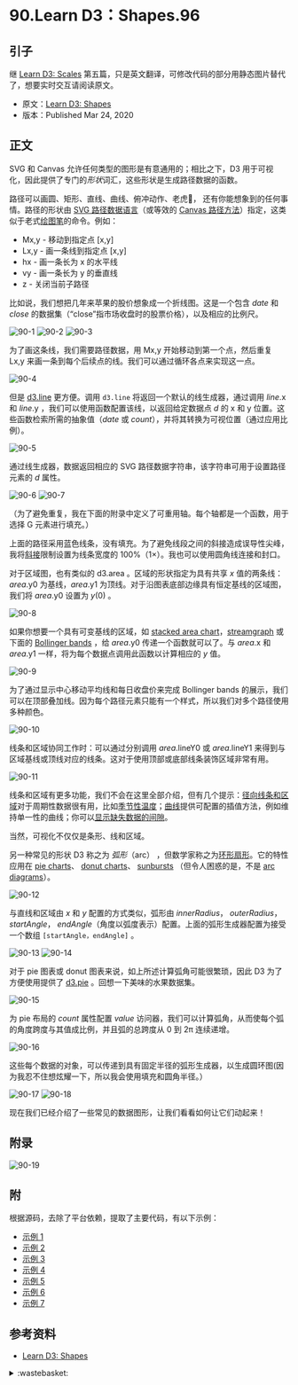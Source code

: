 # 90.Learn D3：Shapes.96

## <a name="start"></a> 引子
继 [Learn D3: Scales][url-pre] 第五篇，只是英文翻译，可修改代码的部分用静态图片替代了，想要实时交互请阅读原文。

- 原文：[Learn D3: Shapes][url-1]
- 版本：Published Mar 24, 2020

## <a name="title1"></a> 正文
SVG 和 Canvas 允许任何类型的图形是有意通用的；相比之下，D3 用于可视化，因此提供了专门的*形状*词汇，这些形状是生成路径数据的函数。

路径可以画圆、矩形、直线、曲线、俯冲动作、老虎🐅， 还有你能想象到的任何事情。路径的形状由 [SVG 路径数据语言][url-2]（或等效的 [Canvas 路径方法][url-3]）指定，这类似于老式[绘图笔][url-4]的命令。例如：
- Mx,y - 移动到指定点 [x,y]
- Lx,y - 画一条线到指定点 [x,y]
- hx - 画一条长为 x 的水平线
- vy - 画一条长为 y 的垂直线
- z - 关闭当前子路径

比如说，我们想把几年来苹果的股价想象成一个折线图。这是一个包含 *date* 和 *close* 的数据集（“close”指市场收盘时的股票价格），以及相应的比例尺。

![90-1][url-local-1]
![90-2][url-local-2]
![90-3][url-local-3]

为了画这条线，我们需要路径数据，用 Mx,y 开始移动到第一个点，然后重复 Lx,y 来画一条到每个后续点的线。我们可以通过循环各点来实现这一点。

![90-4][url-local-4]

但是 [d3.line][url-5] 更方便。调用 `d3.line` 将返回一个默认的线生成器，通过调用 *line*.x 和 *line*.y ，我们可以使用函数配置该线，以返回给定数据点 *d* 的 x 和 y 位置。这些函数检索所需的抽象值（*date* 或 *count*），并将其转换为可视位置（通过应用比例）。

![90-5][url-local-5]

通过线生成器，数据返回相应的 SVG 路径数据字符串，该字符串可用于设置路径元素的 *d* 属性。

![90-6][url-local-6]
![90-7][url-local-7]

（为了避免重复，我在下面的附录中定义了可重用轴。每个轴都是一个函数，用于选择 G 元素进行填充。）

上面的路径采用蓝色线条，没有填充。为了避免线段之间的斜接造成误导性尖峰，我将[斜接][url-6]限制设置为线条宽度的 100%（1×）。我也可以使用圆角线连接和封口。

对于区域图，也有类似的 d3.area 。区域的形状指定为具有共享 *x* 值的两条线：*area*.y0 为基线，*area*.y1 为顶线。对于沿图表底部边缘具有恒定基线的区域图，我们将 *area*.y0 设置为 *y*(0) 。

![90-8][url-local-8]

如果你想要一个具有可变基线的区域，如 [stacked area chart][url-7]，[streamgraph][url-8] 或下面的 [Bollinger bands][url-9] ，给 *area*.y0 传递一个函数就可以了。与 *area*.x 和 *area*.y1 一样，将为每个数据点调用此函数以计算相应的 *y* 值。

![90-9][url-local-9]

为了通过显示中心移动平均线和每日收盘价来完成 Bollinger bands 的展示，我们可以在顶部叠加线。因为每个路径元素只能有一个样式，所以我们对多个路径使用多种颜色。

![90-10][url-local-10]

线条和区域协同工作时：可以通过分别调用 *area*.lineY0 或 *area*.lineY1 来得到与区域基线或顶线对应的线条。这对于使用顶部或底部线条装饰区域非常有用。

![90-11][url-local-11]

线条和区域有更多功能，我们不会在这里全部介绍，但有几个提示：[径向线条和区域][url-10]对于周期性数据很有用，比如[季节性温度][url-11]；[曲线][url-12]提供可配置的插值方法，例如维持单一性的曲线；你可以[显示缺失数据的间隙][url-13]。

当然，可视化不仅仅是条形、线和区域。

另一种常见的形状 D3 称之为 *弧形*（arc） ，但数学家称之为[环形扇形][url-14]。它的特性应用在 [pie charts][url-15]、 [donut charts][url-16]、 [sunbursts][url-17] （但令人困惑的是，不是 [arc diagrams][url-18]）。

![90-12][url-local-12]

与直线和区域由 *x* 和 *y* 配置的方式类似，弧形由 *innerRadius*， *outerRadius*， *startAngle*， *endAngle*（角度以弧度表示）配置。上面的弧形生成器配置为接受一个数组 `[startAngle，endAngle]` 。

![90-13][url-local-13]
![90-14][url-local-14]

对于 pie 图表或 donut 图表来说，如上所述计算弧角可能很繁琐，因此 D3 为了方便使用提供了 [d3.pie][url-19] 。回想一下美味的水果数据集。

![90-15][url-local-15]

为 pie 布局的 *count* 属性配置 *value* 访问器，我们可以计算弧角，从而使每个弧的角度跨度与其值成比例，并且弧的总跨度从 0 到 2π 连续递增。

![90-16][url-local-16]

这些每个数据的对象，可以传递到具有固定半径的弧形生成器，以生成圆环图(因为我忍不住想炫耀一下，所以我会使用填充和圆角半径。）

![90-17][url-local-17]
![90-18][url-local-18]

现在我们已经介绍了一些常见的数据图形，让我们看看如何让它们动起来！

## 附录

![90-19][url-local-19]

## 附
根据源码，去除了平台依赖，提取了主要代码，有以下示例：
- [示例 1][url-20]
- [示例 2][url-21]
- [示例 3][url-22]
- [示例 4][url-23]
- [示例 5][url-24]
- [示例 6][url-25]
- [示例 7][url-26]


## <a name="reference"></a> 参考资料
- [Learn D3: Shapes][url-1]

[url-pre]:https://github.com/XXHolic/blog/issues/95
[url-1]:https://observablehq.com/@d3/learn-d3-shapes?collection=@d3/learn-d3
[url-2]:https://www.w3.org/TR/SVG/paths.html#TheDProperty
[url-3]:https://html.spec.whatwg.org/multipage/canvas.html#canvaspath
[url-4]:https://en.wikipedia.org/wiki/Plotter
[url-5]:https://observablehq.com/@d3/d3-line
[url-6]:https://developer.mozilla.org/en-US/docs/Web/SVG/Attribute/stroke-miterlimit
[url-7]:https://observablehq.com/@d3/stacked-area-chart
[url-8]:https://observablehq.com/@d3/streamgraph
[url-9]:https://observablehq.com/@d3/bollinger-bands
[url-10]:https://observablehq.com/@d3/d3-lineradial
[url-11]:https://observablehq.com/@d3/radial-area-chart
[url-12]:https://github.com/d3/d3-shape/blob/master/README.md#curves
[url-13]:https://observablehq.com/@d3/area-with-missing-data
[url-14]:https://en.wikipedia.org/wiki/Annulus_(mathematics)
[url-15]:https://observablehq.com/@d3/pie-chart
[url-16]:https://observablehq.com/@d3/donut-chart
[url-17]:https://observablehq.com/@d3/sunburst
[url-18]:https://observablehq.com/@d3/arc-diagram
[url-19]:https://github.com/d3/d3-shape/blob/master/README.md#pies
[url-20]:https://xxholic.github.io/lab/blog/90/index.html
[url-21]:https://xxholic.github.io/lab/blog/90/index2.html
[url-22]:https://xxholic.github.io/lab/blog/90/index3.html
[url-23]:https://xxholic.github.io/lab/blog/90/index4.html
[url-24]:https://xxholic.github.io/lab/blog/90/index5.html
[url-25]:https://xxholic.github.io/lab/blog/90/index6.html
[url-26]:https://xxholic.github.io/lab/blog/90/index7.html





[url-local-1]:./images/90/1.png
[url-local-2]:./images/90/2.png
[url-local-3]:./images/90/3.png
[url-local-4]:./images/90/4.png
[url-local-5]:./images/90/5.png
[url-local-6]:./images/90/6.png
[url-local-7]:./images/90/7.png
[url-local-8]:./images/90/8.png
[url-local-9]:./images/90/9.png
[url-local-10]:./images/90/10.png
[url-local-11]:./images/90/11.png
[url-local-12]:./images/90/12.png
[url-local-13]:./images/90/13.png
[url-local-14]:./images/90/14.png
[url-local-15]:./images/90/15.png
[url-local-16]:./images/90/16.png
[url-local-17]:./images/90/17.png
[url-local-18]:./images/90/18.png
[url-local-19]:./images/90/19.png

<details>
<summary>:wastebasket:</summary>

玩《巫师 3》主线差不多推进了一半，玩着玩着越打越顺手，然后发现老是想着“推剧情，清任务”。

有一次突然意识到自己似乎陷入到一种“上瘾”的状态，只是想一味的找个目标推进，然后产生一丝自我满足的成就感。

有时候时间长了自己反而感觉到没劲，有必要反思下自己该如何去玩一个游戏：
- 游戏的世界观及设定了解及思考和想象。
- 游戏的操作及战斗，赋能等基本系统设置的体验，有意识的去思考探索，发现不同的组合玩法。
- 关注分支故事的设计及讲述。
- 如果有玩过同类型游戏，相互比较一下，有助于减少走过多弯路。


</details>
